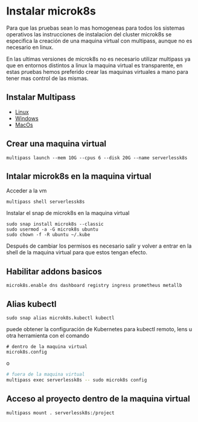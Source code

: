 # Instalar microk8s

Para que las pruebas sean lo mas homogeneas para todos los sistemas operativos
las instrucciones de instalacion del cluster microk8s se especifica la creación de una maquina virtual 
con multipass, aunque no es necesario en linux. 

En las ultimas versiones de microk8s no es necesario utilizar multipass ya que en entornos distintos a linux
la maquina virtual es transparente, en estas pruebas hemos preferido crear las maquinas virtuales a mano
para tener mas control de las mismas.

## Instalar Multipass
 - [Linux](https://multipass.run/docs/installing-on-linux)
 - [Windows](https://multipass.run/docs/installing-on-windows)
 - [MacOs](https://multipass.run/docs/installing-on-macos)

## Crear una maquina virtual

```shell
multipass launch --mem 10G --cpus 6 --disk 20G --name serverlessk8s
```

## Intalar microk8s en la maquina virtual

Acceder a la vm 
```shell
multipass shell serverlessk8s
```

Instalar el snap de microk8s en la maquina virtual
```shell
sudo snap install microk8s --classic
sudo usermod -a -G microk8s ubuntu
sudo chown -f -R ubuntu ~/.kube

```
Después de cambiar los permisos es necesario salir y volver a entrar en la shell de la maquina virtual para que estos tengan efecto.

## Habilitar addons basicos

```shell
microk8s.enable dns dashboard registry ingress prometheus metallb
```

## Alias kubectl

```shell
sudo snap alias microk8s.kubectl kubectl
```

puede obtener la configuración de Kubernetes para kubectl remoto, lens u otra herramienta con el comando

```shell
# dentro de la maquina virtual
microk8s.config
```
o 
```bash
# fuera de la maquina virtual
multipass exec serverlessk8s -- sudo microk8s config 
```


## Acceso al proyecto dentro de la maquina virtual
```bash
multipass mount . serverlessk8s:/project
```
